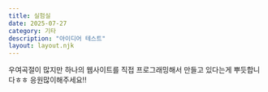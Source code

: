 ```yaml
---
title: 실험실
date: 2025-07-27
category: 기타
description: "아이디어 테스트"
layout: layout.njk  
---
```

우여곡절이 많지만 하나의 웹사이트를 직접 프로그래밍해서 만들고 있다는게 뿌듯합니다ㅎㅎ
응원많이해주세요!!